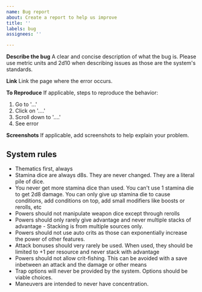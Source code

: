 ```yaml
---
name: Bug report
about: Create a report to help us improve
title: ''
labels: bug
assignees: ''

---
```


**Describe the bug**
A clear and concise description of what the bug is. Please use metric units and 2d10 when describing issues as those are the system's standards.

**Link**
Link the page where the error occurs.

**To Reproduce**
If applicable, steps to reproduce the behavior:
1. Go to '...'
2. Click on '....'
3. Scroll down to '....'
4. See error

**Screenshots**
If applicable, add screenshots to help explain your problem.

## System rules
- Thematics first, always
- Stamina dice are always d8s. They are never changed. They are a literal pile of dice.
- You never get more stamina dice than used. You can't use 1 stamina die to get 2d8 damage. You can only give up stamina die to cause conditions, add conditions on top, add small modifiers like boosts or rerolls, etc
- Powers should not manipulate weapon dice except through rerolls
- Powers should only rarely give advantage and never multiple stacks of advantage - Stacking is from multiple sources only.
- Powers should not use auto crits as those can exponentially increase the power of other features.
- Attack bonuses should very rarely be used. When used, they should be limited to +1 per resource and never stack with advantage
- Powers should not allow crit-fishing. This can be avoided with a save inbetween an attack and the damage or other means
- Trap options will never be provided by the system. Options should be viable choices.
- Maneuvers are intended to never have concentration.
